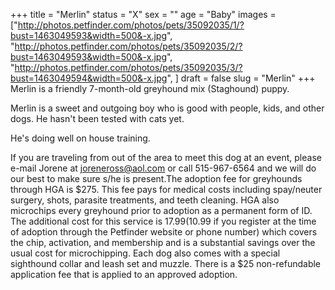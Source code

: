 +++
title = "Merlin"
status = "X"
sex = ""
age = "Baby"
images = ["http://photos.petfinder.com/photos/pets/35092035/1/?bust=1463049593&width=500&-x.jpg",
"http://photos.petfinder.com/photos/pets/35092035/2/?bust=1463049593&width=500&-x.jpg",
"http://photos.petfinder.com/photos/pets/35092035/3/?bust=1463049594&width=500&-x.jpg",
]
draft = false
slug = "Merlin"
+++
Merlin is a friendly 7-month-old greyhound mix (Staghound) puppy. 

Merlin is a sweet and outgoing boy who is good with people, kids, and other dogs. He hasn't been tested with cats yet.

He's doing well on house training. 

If you are traveling from out of the area to meet this dog at an event, please e-mail Jorene at joreneross@aol.com or call 515-967-6564 and we will do our best to make sure s/he is present.The adoption fee for greyhounds through HGA is $275. This fee pays for medical costs including spay/neuter surgery, shots, parasite treatments, and teeth cleaning. HGA also microchips every greyhound prior to adoption as a permanent form of ID. The additional cost for this service is $17.99 ($10.99 if you register at the time of adoption through the Petfinder website or phone number) which covers the chip, activation, and membership and is a substantial savings over the usual cost for microchipping. Each dog also comes with a special sighthound collar and leash set and muzzle. There is a $25 non-refundable application fee that is applied to an approved adoption.
